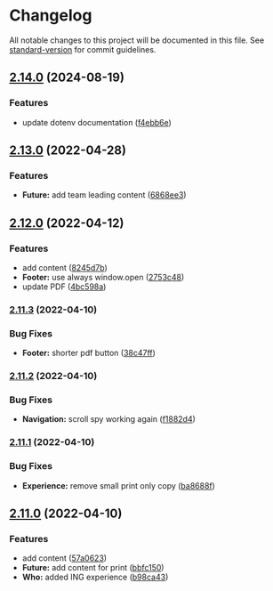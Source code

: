 # Changelog

All notable changes to this project will be documented in this file. See [standard-version](https://github.com/conventional-changelog/standard-version) for commit guidelines.

## [2.14.0](https://github.com/jdvivar/danielvivar.com/compare/v2.13.0...v2.14.0) (2024-08-19)


### Features

* update dotenv documentation ([f4ebb6e](https://github.com/jdvivar/danielvivar.com/commit/f4ebb6e0bcdf2b13055a268615db6001bf012e44))

## [2.13.0](https://github.com/jdvivar/danielvivar.com/compare/v2.12.0...v2.13.0) (2022-04-28)


### Features

* **Future:** add team leading content ([6868ee3](https://github.com/jdvivar/danielvivar.com/commit/6868ee36bde334fead26931d0349e76562f3c9a0))

## [2.12.0](https://github.com/jdvivar/danielvivar.com/compare/v2.11.3...v2.12.0) (2022-04-12)


### Features

* add content ([8245d7b](https://github.com/jdvivar/danielvivar.com/commit/8245d7bf9a56878f554806a3310672f5f9a9492d))
* **Footer:** use always window.open ([2753c48](https://github.com/jdvivar/danielvivar.com/commit/2753c48dfb057faaa59bb0f89a48f74e3eb7bf56))
* update PDF ([4bc598a](https://github.com/jdvivar/danielvivar.com/commit/4bc598a9f1f8c4e7511a8c702690b3974633af9e))

### [2.11.3](https://github.com/jdvivar/danielvivar.com/compare/v2.11.2...v2.11.3) (2022-04-10)


### Bug Fixes

* **Footer:** shorter pdf button ([38c47ff](https://github.com/jdvivar/danielvivar.com/commit/38c47ff40c95b9f0560c0a8996e5f70a0c646399))

### [2.11.2](https://github.com/jdvivar/danielvivar.com/compare/v2.11.1...v2.11.2) (2022-04-10)


### Bug Fixes

* **Navigation:** scroll spy working again ([f1882d4](https://github.com/jdvivar/danielvivar.com/commit/f1882d4d431122a3a9e351f4897807b015456bc1))

### [2.11.1](https://github.com/jdvivar/danielvivar.com/compare/v2.11.0...v2.11.1) (2022-04-10)


### Bug Fixes

* **Experience:** remove small print only copy ([ba8688f](https://github.com/jdvivar/danielvivar.com/commit/ba8688f6037741f86c373ef4312dd3baa5902542))

## [2.11.0](https://github.com/jdvivar/danielvivar.com/compare/v2.10.0...v2.11.0) (2022-04-10)


### Features

* add content ([57a0623](https://github.com/jdvivar/danielvivar.com/commit/57a0623d686eb08de11c2c77898862a9b0c20ed9))
* **Future:** add content for print ([bbfc150](https://github.com/jdvivar/danielvivar.com/commit/bbfc150b4b76d6d2abc6d9869f1e6c91d3bf1cad))
* **Who:** added ING experience ([b98ca43](https://github.com/jdvivar/danielvivar.com/commit/b98ca43559340b202a3cbb65de0c66721ab312ac))
